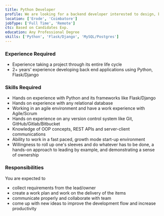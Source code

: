 ```yaml
---
title: Python Developer
profile: We are looking for a backend developer interested to design, build and maintain efficient, reusable, and reliable REST API with capacity to write quality code. Building a product is a highly collaborative effort, and as such, a strong team player with a commitment to perfection is required.
location: ['Erode', 'Coimbatore']
jobType: ['Full Time', 'Remote']
ctc: Based on Candidates Exp.
education: Any Professional Degree
skills: ['Python', 'Flask/Django', 'MySQL/Postgres']
---
```

### Experience Required
  - Experience taking a project through its entire life cycle
  - 2+ years' experience developing back end applications using Python, Flask/Django

### Skills Required
  - Hands on experience with Python and its frameworks like Flask/Django
  - Hands on experience with any relational database
  - Working in an agile environment and have a work experience with Agile/Scrum
  - Hands on experience on any version control system like Git, GitHub/Gitlab/Bitbucket
  - Knowledge of OOP concepts, REST APIs and server-client communications
  - Ability to work in a fast paced, growth mode start-up environment
  - Willingness to roll up one's sleeves and do whatever has to be done, a hands-on approach to leading by example, and demonstrating a sense of ownership

### Responsibilities
You are expected to 
  - collect requirements from the lead/owner
  - create a work plan and work on the delivery of the items
  - communicate properly and collaborate with team
  - come up with new ideas to improve the development flow and increase productivity
